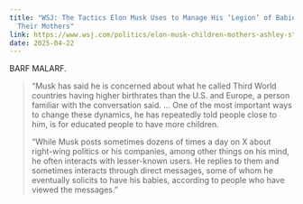 ```yaml
---
title: "WSJ: The Tactics Elon Musk Uses to Manage His ‘Legion’ of Babies—and
  Their Mothers"
link: https://www.wsj.com/politics/elon-musk-children-mothers-ashley-st-clair-grimes-dc7ba05c?reflink=desktopwebshare_permalink
date: 2025-04-22
---
```

BARF MALARF.

> “Musk has said he is concerned about what he called Third World countries having higher birthrates than the U.S. and Europe, a person familiar with the conversation said. … One of the most important ways to change these dynamics, he has repeatedly told people close to him, is for educated people to have more children.
>
> “While Musk posts sometimes dozens of times a day on X about right-wing politics or his companies, among other things on his mind, he often interacts with lesser-known users. He replies to them and sometimes interacts through direct messages, some of whom he eventually solicits to have his babies, according to people who have viewed the messages.”